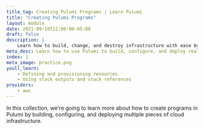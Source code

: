 ```yaml
---
title_tag: Creating Pulumi Programs | Learn Pulumi
title: "Creating Pulumi Programs"
layout: module
date: 2021-09-10T12:00:00-05:00
draft: false
description: |
    Learn how to build, change, and destroy infrastructure with ease by mastering Pulumi.
meta_desc: Learn how to use Pulumi to build, configure, and deploy real cloud resources in this collection.
index: 1
meta_image: practice.png
youll_learn:
    - Defining and provisioning resources
    - Using stack outputs and stack references
providers:
    - aws
---
```


In this collection, we're going to learn more about how to create programs in Pulumi by building, configuring, and deploying multiple pieces of cloud infrastructure.
